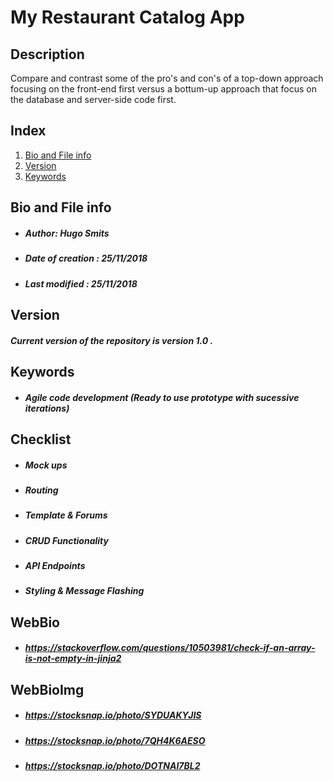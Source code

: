 # My Restaurant Catalog App

## Description
Compare and contrast some of the pro's and con's of a top-down approach focusing on the front-end first versus a bottum-up approach that focus on the database and server-side code first.


## Index
1. [Bio and File info](#bio-and-file-info)
2. [Version](#version)
3. [Keywords](#keywords)


## Bio and File info

- ##### Author: Hugo Smits
- ##### Date of creation : 25/11/2018
- ##### Last modified : 25/11/2018

## Version

##### Current version of the repository is version 1.0 .

## Keywords
- ##### Agile code development (Ready to use prototype with sucessive iterations)

## Checklist

- ##### Mock ups
- ##### Routing 
- ##### Template & Forums
- ##### CRUD Functionality
- ##### API Endpoints
- ##### Styling & Message Flashing

## WebBio
- ##### https://stackoverflow.com/questions/10503981/check-if-an-array-is-not-empty-in-jinja2


## WebBioImg
- ##### https://stocksnap.io/photo/SYDUAKYJIS
- ##### https://stocksnap.io/photo/7QH4K6AESO
- ##### https://stocksnap.io/photo/DOTNAI7BL2

